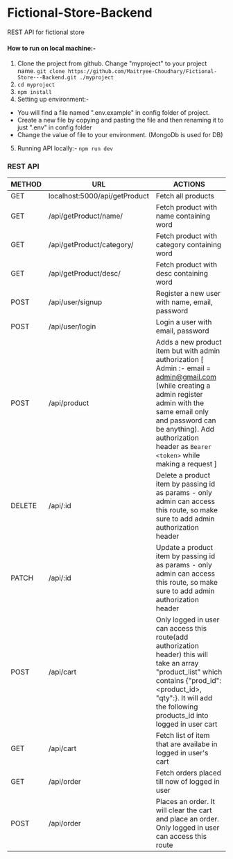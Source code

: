 # Fictional-Store-Backend
REST API for fictional store

#### How to run on local machine:-
1. Clone the project from github. Change "myproject" to your project name.
`git clone https://github.com/Maitryee-Choudhary/Fictional-Store---Backend.git ./myproject`
2. `cd myproject`
3. `npm install`
4. Setting up environment:-
- You will find a file named ".env.example" in config folder of project.
- Create a new file by copying and pasting the file and then renaming it to just ".env" in config folder
- Change the value of file to your environment. (MongoDb is used for DB)
5. Running API locally:-
`npm run dev`

### REST API
| METHOD | URL | ACTIONS |
| ------- | --- | -------- |
| GET | localhost:5000/api/getProduct | Fetch all products |
| GET | /api/getProduct/name/<query> | Fetch product with name containing <query> word |
| GET | /api/getProduct/category/<query> | Fetch product with category containing <query> word |
| GET | /api/getProduct/desc/<query> | Fetch product with desc containing <query> word |
| POST | /api/user/signup | Register a new user with name, email, password |
| POST | /api/user/login | Login a user with email, password |
| POST | /api/product |Adds a new product item but with admin authorization [ Admin :- email = admin@gmail.com (while creating a admin register admin with the same email only and password can be anything). Add authorization header as `Bearer <token>` while making a request ]|
| DELETE | /api/:id | Delete a product item by passing id as params - only admin can access this route, so make sure to add admin authorization header |
| PATCH | /api/:id | Update a product item by passing id as params - only admin can access this route, so make sure to add admin authorization header |
 | POST | /api/cart | Only logged in user can access this route(add authorization header) this will take an array "product_list" which contains {"prod_id":<product_id>, "qty":<number>}. It will add the following products_id into logged in user cart  |
| GET | /api/cart | Fetch list of item that are availabe in logged in user's cart |
| GET | /api/order | Fetch orders placed till now of logged in user |
| POST | /api/order | Places an order. It will clear the cart and place an order. Only logged in user can access this route |


